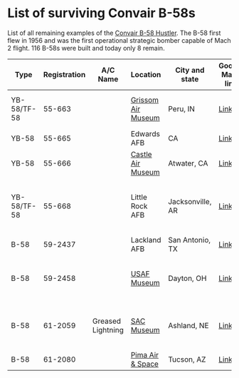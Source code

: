 # List of surviving Convair B-58s

List of all remaining examples of the [Convair B-58 Hustler](https://en.wikipedia.org/wiki/Convair_B-58_Hustler). The B-58 first flew in 1956 and was the first operational strategic bomber capable of Mach 2 flight. 116 B-58s were built and today only 8 remain.

Type        | Registration | A/C Name         | Location           | City and state | Google Maps link  | Pictures
----------- | ------------ | ---------------- | ------------------ | -------------- | ----------------- | ---------
YB-58/TF-58 |55-663        |                  |[Grissom Air Museum][1]  |Peru, IN   | [Link][6] | [TB-58A HUSTLER \| Grissom Air Museum][14]
YB-58       |55-665        |                  |Edwards AFB         |CA              | [Link][7] | -
YB-58       |55-666        |                  |[Castle Air Museum][2] | Atwater, CA | [Link][8] | [CastleAirMuseum (Twitter)][15]
YB-58/TF-58	|55-668		     |                  |Little Rock AFB	   |Jacksonville, AR|	[Link][9]	| [The Rock hustles for newly dedicated B-58  > Little Rock Air Force Base > Article Display][16]
B-58	      |59-2437		   |                  |Lackland AFB	       |San Antonio, TX	| [Link][10] | -																					
B-58	      |59-2458     	 |                  |[USAF Museum][4]	   |Dayton, OH	    | [Link][12] | [Convair B-58A Hustler > National Museum of the US Air Force™ > Display][18]
B-58	      |61-2059	     |Greased Lightning	|[SAC Museum][3]	   |Ashland, NE	    | [Link][11] | [B-58A “Hustler” – Strategic Air Command & Aerospace Museum][17]
B-58	      |61-2080		   |                  |[Pima  Air & Space][5]|Tucson, AZ	  | [Link][13] | [Pima Air & Space Museum][19]

[1]: http://www.grissomairmuseum.com/
[2]: https://www.castleairmuseum.org/
[3]: https://sacmuseum.org/
[4]: http://www.nationalmuseum.af.mil/
[5]: http://www.pimaair.org/

[6]: https://goo.gl/maps/4pNdmBvYVNBPf69x8
[7]: https://goo.gl/maps/ozS6hvQcgr6e9HPW9
[8]: https://goo.gl/maps/o467LjLv6Yf65KG58
[9]: https://goo.gl/maps/ww3nJFmAUZNc6ezS9
[10]: https://goo.gl/maps/zvdfehrgSxd5rofG7
[11]: https://goo.gl/maps/WfAxpgfy1zbD5XGi8
[12]: https://goo.gl/maps/JjnaJtAFVjZDRsNc6
[13]: https://g.page/PimaAirAndSpace?share

[14]: http://www.grissomairmuseum.com/gallery/bombers/plane-5
[15]: https://twitter.com/CastleAirMuseum/status/928450846358228993
[16]: http://www.littlerock.af.mil/News/Article-Display/Article/356375/the-rock-hustles-for-newly-dedicated-b-58/
[17]: https://sacmuseum.org/what-to-see/aircraft/b-58a-hustler/
[18]: http://www.nationalmuseum.af.mil/Visit/Museum-Exhibits/Fact-Sheets/Display/Article/196439/convair-b-58a-hustler/
[19]: https://pimaair.org/museum-aircraft/convair-b-58a/
